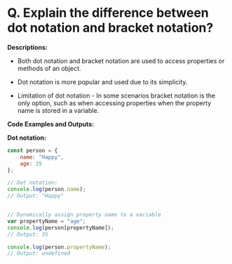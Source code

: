 # Q. Explain the difference between dot notation and bracket notation?

**Descriptions:**
- Both dot notation and bracket notation are used to access properties or methods of an object.
- Dot notation is more popular and used due to its simplicity.

- Limitation of dot notation - In some scenarios bracket notation is the only option, such as when accessing properties when the property name is stored in a variable.

**Code Examples and Outputs:**

**Dot notation:**
```javascript
const person = {
    name: "Happy",
    age: 35
};

// Dot notation:
console.log(person.name);
// Output: "Happy"


// Dynamically assign property name to a variable
var propertyName = "age";
console.log(person[propertyName]); 
// Output: 35

console.log(person.propertyName); 
// Output: undefined